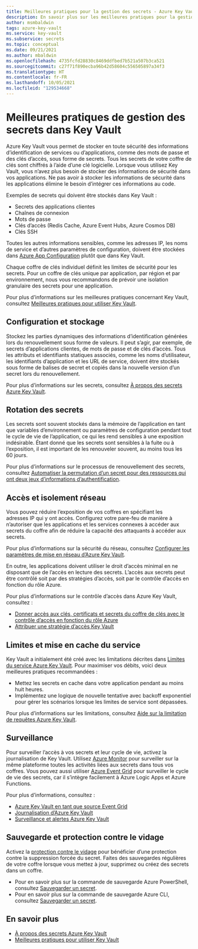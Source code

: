 ```yaml
---
title: Meilleures pratiques pour la gestion des secrets - Azure Key Vault | Microsoft Docs
description: En savoir plus sur les meilleures pratiques pour la gestion des secrets Azure Key Vault.
author: msmbaldwin
tags: azure-key-vault
ms.service: key-vault
ms.subservice: secrets
ms.topic: conceptual
ms.date: 09/21/2021
ms.author: mbaldwin
ms.openlocfilehash: 4735fcfd28830c8469ddfbed7b521a507b3ca521
ms.sourcegitcommit: c27f71f890ecba96b42d58604c556505897a34f3
ms.translationtype: HT
ms.contentlocale: fr-FR
ms.lasthandoff: 10/05/2021
ms.locfileid: "129534668"
---
```

# <a name="best-practices-for-secrets-management-in-key-vault"></a>Meilleures pratiques de gestion des secrets dans Key Vault

Azure Key Vault vous permet de stocker en toute sécurité des informations d’identification de services ou d’applications, comme des mots de passe et des clés d’accès, sous forme de secrets. Tous les secrets de votre coffre de clés sont chiffrés à l’aide d’une clé logicielle. Lorsque vous utilisez Key Vault, vous n’avez plus besoin de stocker des informations de sécurité dans vos applications. Ne pas avoir à stocker les informations de sécurité dans les applications élimine le besoin d’intégrer ces informations au code.

Exemples de secrets qui doivent être stockés dans Key Vault :

- Secrets des applications clientes
- Chaînes de connexion
- Mots de passe
- Clés d’accès (Redis Cache, Azure Event Hubs, Azure Cosmos DB)
- Clés SSH

Toutes les autres informations sensibles, comme les adresses IP, les noms de service et d’autres paramètres de configuration, doivent être stockées dans [Azure App Configuration](../../azure-app-configuration/overview.md) plutôt que dans Key Vault.

Chaque coffre de clés individuel définit les limites de sécurité pour les secrets. Pour un coffre de clés unique par application, par région et par environnement, nous vous recommandons de prévoir une isolation granulaire des secrets pour une application.

Pour plus d’informations sur les meilleures pratiques concernant Key Vault, consultez [Meilleures pratiques pour utiliser Key Vault](../general/best-practices.md).

## <a name="configuration-and-storing"></a>Configuration et stockage 

Stockez les parties dynamiques des informations d’identification générées lors du renouvellement sous forme de valeurs. Il peut s’agir, par exemple, de secrets d’applications clientes, de mots de passe et de clés d’accès. Tous les attributs et identifiants statiques associés, comme les noms d’utilisateur, les identifiants d’application et les URL de service, doivent être stockés sous forme de balises de secret et copiés dans la nouvelle version d’un secret lors du renouvellement.

Pour plus d’informations sur les secrets, consultez [À propos des secrets Azure Key Vault](about-secrets.md).

## <a name="secrets-rotation"></a>Rotation des secrets
Les secrets sont souvent stockés dans la mémoire de l’application en tant que variables d’environnement ou paramètres de configuration pendant tout le cycle de vie de l’application, ce qui les rend sensibles à une exposition indésirable. Étant donné que les secrets sont sensibles à la fuite ou à l’exposition, il est important de les renouveler souvent, au moins tous les 60 jours.

Pour plus d’informations sur le processus de renouvellement des secrets, consultez [Automatiser la permutation d’un secret pour des ressources qui ont deux jeux d’informations d’authentification](tutorial-rotation-dual.md). 

## <a name="access-and-network-isolation"></a>Accès et isolement réseau

Vous pouvez réduire l’exposition de vos coffres en spécifiant les adresses IP qui y ont accès. Configurez votre pare-feu de manière à n’autoriser que les applications et les services connexes à accéder aux secrets du coffre afin de réduire la capacité des attaquants à accéder aux secrets.

Pour plus d’informations sur la sécurité du réseau, consultez [Configurer les paramètres de mise en réseau d’Azure Key Vault](../general/how-to-azure-key-vault-network-security.md).

En outre, les applications doivent utiliser le droit d’accès minimal en ne disposant que de l’accès en lecture des secrets. L’accès aux secrets peut être contrôlé soit par des stratégies d’accès, soit par le contrôle d’accès en fonction du rôle Azure. 

Pour plus d’informations sur le contrôle d’accès dans Azure Key Vault, consultez :
- [Donner accès aux clés, certificats et secrets du coffre de clés avec le contrôle d’accès en fonction du rôle Azure](../general/rbac-guide.md)
- [Attribuer une stratégie d’accès Key Vault](../general/assign-access-policy.md)
 
## <a name="service-limits-and-caching"></a>Limites et mise en cache du service
Key Vault a initialement été créé avec les limitations décrites dans [Limites du service Azure Key Vault](../general/service-limits.md). Pour maximiser vos débits, voici deux meilleures pratiques recommandées :
- Mettez les secrets en cache dans votre application pendant au moins huit heures.
- Implémentez une logique de nouvelle tentative avec backoff exponentiel pour gérer les scénarios lorsque les limites de service sont dépassées.

Pour plus d’informations sur les limitations, consultez [Aide sur la limitation de requêtes Azure Key Vault](../general/overview-throttling.md).

## <a name="monitoring"></a>Surveillance
Pour surveiller l’accès à vos secrets et leur cycle de vie, activez la journalisation de Key Vault. Utilisez [Azure Monitor](../../azure-monitor/overview.md) pour surveiller sur la même plateforme toutes les activités liées aux secrets dans tous vos coffres. Vous pouvez aussi utiliser [Azure Event Grid](../../event-grid/overview.md) pour surveiller le cycle de vie des secrets, car il s’intègre facilement à Azure Logic Apps et Azure Functions.

Pour plus d’informations, consultez :
- [Azure Key Vault en tant que source Event Grid](../../event-grid/event-schema-key-vault.md?tabs=event-grid-event-schema.md)
- [Journalisation d’Azure Key Vault](../general/logging.md)
- [Surveillance et alertes Azure Key Vault](../general/alert.md)

## <a name="backup-and-purge-protection"></a>Sauvegarde et protection contre le vidage
Activez la [protection contre le vidage](../general/soft-delete-overview.md#purge-protection) pour bénéficier d’une protection contre la suppression forcée du secret. Faites des sauvegardes régulières de votre coffre lorsque vous mettez à jour, supprimez ou créez des secrets dans un coffre.

- Pour en savoir plus sur la commande de sauvegarde Azure PowerShell, consultez [Sauvegarder un secret](/powershell/module/azurerm.keyvault/Backup-AzureKeyVaultSecret).
- Pour en savoir plus sur la commande de sauvegarde Azure CLI, consultez [Sauvegarder un secret](/cli/azure/keyvault/secret#az_keyvault_secret_backup).

## <a name="learn-more"></a>En savoir plus
- [À propos des secrets Azure Key Vault](about-secrets.md)
- [Meilleures pratiques pour utiliser Key Vault](../general/best-practices.md)
